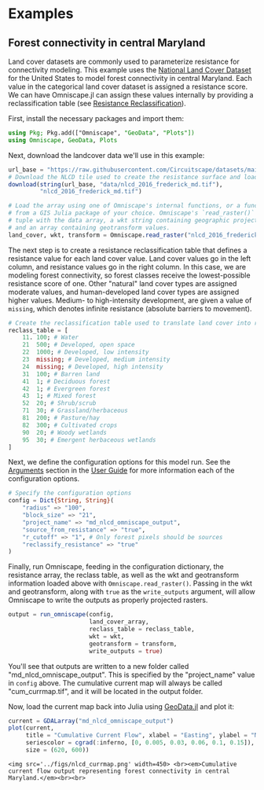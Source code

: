 # Examples

## Forest connectivity in central Maryland

Land cover datasets are commonly used to parameterize resistance for connectivity modeling. This example uses the [National Land Cover Dataset](https://www.usgs.gov/centers/eros/science/national-land-cover-database) for the United States to model forest connectivity in central Maryland. Each value in the categorical land cover dataset is assigned a resistance score. We can have Omniscape.jl can assign these values internally by providing a reclassification table (see [Resistance Reclassification](@ref)).

First, install the necessary packages and import them:

```julia
using Pkg; Pkg.add(["Omniscape", "GeoData", "Plots"])
using Omniscape, GeoData, Plots
```

Next, download the landcover data we'll use in this example:

```julia
url_base = "https://raw.githubusercontent.com/Circuitscape/datasets/main/"
# Download the NLCD tile used to create the resistance surface and load it
download(string(url_base, "data/nlcd_2016_frederick_md.tif"),
         "nlcd_2016_frederick_md.tif")

# Load the array using one of Omniscape's internal functions, or a function
# from a GIS Julia package of your choice. Omniscape's `read_raster()` returns a
# tuple with the data array, a wkt string containing geographic projection info,
# and an array containing geotransform values.
land_cover, wkt, transform = Omniscape.read_raster("nlcd_2016_frederick_md.tif", Float64)
```

The next step is to create a resistance reclassification table that defines a resistance value for each land cover value. Land cover values go in the left column, and resistance values go in the right column. In this case, we are modeling forest connectivity, so forest classes receive the lowest-possible resistance score of one. Other "natural" land cover types are assigned moderate values, and human-developed land cover types are assigned higher values. Medium- to high-intensity development, are given a value of `missing`, which denotes infinite resistance (absolute barriers to movement).

```julia
# Create the reclassification table used to translate land cover into resistance
reclass_table = [
    11.	100; # Water
    21	500; # Developed, open space
    22	1000; # Developed, low intensity
    23	missing; # Developed, medium intensity
    24	missing; # Developed, high intensity
    31	100; # Barren land
    41	1; # Deciduous forest
    42	1; # Evergreen forest
    43	1; # Mixed forest
    52	20; # Shrub/scrub
    71	30; # Grassland/herbaceous
    81	200; # Pasture/hay
    82	300; # Cultivated crops
    90	20; # Woody wetlands
    95	30; # Emergent herbaceous wetlands
]
```

Next, we define the configuration options for this model run. See the [Arguments](@ref) section in the [User Guide](@ref) for more information each of the configuration options.

```julia
# Specify the configuration options
config = Dict{String, String}(
    "radius" => "100",
    "block_size" => "21",
    "project_name" => "md_nlcd_omniscape_output",
    "source_from_resistance" => "true",
    "r_cutoff" => "1", # Only forest pixels should be sources
    "reclassify_resistance" => "true"
)
```

Finally, run Omniscape, feeding in the configuration dictionary, the resistance array, the reclass table, as well as the wkt and geotransform information loaded above with `Omniscape.read_raster()`. Passing in the wkt and geotransform, along with `true` as the `write_outputs` argument, will allow Omniscape to write the outputs as properly projected rasters.

```julia
output = run_omniscape(config,
                       land_cover_array,
                       reclass_table = reclass_table,
                       wkt = wkt,
                       geotransform = transform,
                       write_outputs = true)
```

You'll see that outputs are written to a new folder called "md_nlcd_omniscape_output". This is specified by the "project_name" value in `config` above. The cumulative current map will always be called "cum_currmap.tif", and it will be located in the output folder.

Now, load the current map back into Julia using [GeoData.jl](https://github.com/rafaqz/GeoData.jl) and plot it:

```julia
current = GDALarray("md_nlcd_omniscape_output")
plot(current,
     title = "Cumulative Current Flow", xlabel = "Easting", ylabel = "Northing",
     seriescolor = cgrad(:inferno, [0, 0.005, 0.03, 0.06, 0.1, 0.15]),
     size = (620, 600))
```

```@raw html
<img src='../figs/nlcd_currmap.png' width=450> <br><em>Cumulative current flow output representing forest connectivity in central Maryland.</em><br><br>
```
